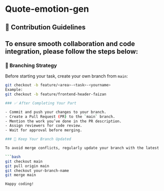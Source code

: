 # Quote-emotion-gen
## 👥 Contribution Guidelines

To ensure smooth collaboration and code integration, please follow the steps below:
---

### 🌱 Branching Strategy

Before starting your task, create your own branch from `main`:

```bash
git checkout -b feature/<area>-<task>-<yourname>
Example:
git checkout -b feature/frontend-header-faizan

### ✅ After Completing Your Part

- Commit and push your changes to your branch.
- Create a Pull Request (PR) to the `main` branch.
- Mention the work you’ve done in the PR description.
- Assign reviewers for code review.
- Wait for approval before merging.

### 🔄 Keep Your Branch Updated

To avoid merge conflicts, regularly update your branch with the latest `main` changes:

```bash
git checkout main
git pull origin main
git checkout your-branch-name
git merge main

Happy coding!


